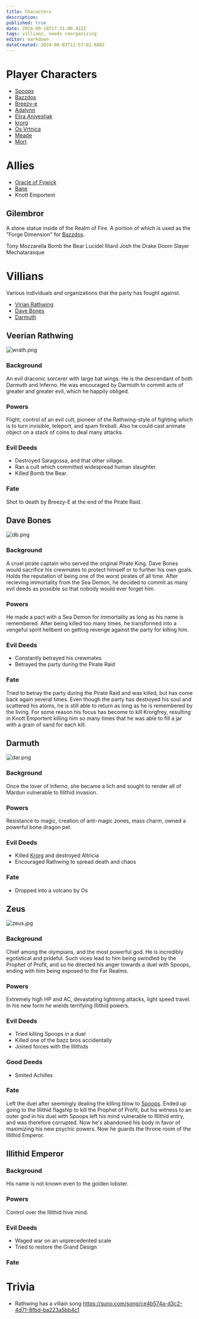 ```yaml
---
title: Characters
description: 
published: true
date: 2024-09-18T17:31:00.422Z
tags: villians, needs reorganizing
editor: markdown
dateCreated: 2024-06-03T12:57:02.680Z
---
```


# Player Characters
- [Spoops](/characters/spoops)
- [Bazzdos](/characters/bazzdos)
- [Breezy-e](/characters/breezy)
- [Adalynn](/characters/adalynn)
- [Elira Aniveshak](/characters/elira)
- [krorg](/characters/krorg)
- [Os Vrtnica](/characters/os)
- [Meade](/characters/meade)
- [Mort](/characters/mort)


# Allies
- [Oracle of Fywick](/characters/oracle-of-fywick)
- [Bane](/characters/bane)
- Knott Emportent

## Gilembror 

A stone statue inside of the Realm of Fire. A portion of which is used as the "Forge Dimension" for [Bazzdos](/characters/bazzdos).

Tony Mozzarella
Bomb the Bear
Lucidel Illiard
Josh the Drake
Doom Slayer
Mechatarasque

# Villians
Various individuals and organizations that the party has fought against.

- [Virian Rathwing](#virian-rathwing)
- [Dave Bones](#dave-bones)
- [Darmuth](/characters/Darmuth)

## Veerian Rathwing
![wrath.png](/wrath.png)
### Background
An evil draconic sorcerer with large bat wings. He is the descendant of both Darmuth and Inferno. He was encouraged by Darmuth to commit acts of greater and greater evil, which he happily obliged.
### Powers
Flight, control of an evil cult, pioneer of the Rathwing-style of fighting which is to turn invisible, teleport, and spam fireball. Also he could cast animate object on a stack of coins to deal many attacks.
### Evil Deeds
- Destroyed Saragossa, and that other village. 
- Ran a cult which committed widespread human slaughter.
- Killed Bomb the Bear. 
### Fate
Shot to death by Breezy-E at the end of the Pirate Raid.
## Dave Bones
![db.png](/db.png)
### Background
A cruel pirate captain who served the original Pirate King. Dave Bones would sacrifice his crewmates to protect himself or to further his own goals. Holds the reputation of being one of the worst pirates of all time. After recieving immortality from the Sea Demon, he decided to commit as many evil deeds as possible so that nobody would ever forget him.
### Powers
He made a pact with a Sea Demon for immortality as long as his name is remembered. After being killed too many times, he transformed into a vengeful spirit hellbent on getting revenge against the party for killing him. 
### Evil Deeds
- Constantly betrayed his crewmates
- Betrayed the party during the Pirate Raid
### Fate
Tried to betray the party during the Pirate Raid and was killed, but has come back again several times. Even though the party has destroyed his soul and scattered his atoms, he is still able to return as long as he is remembered by the living. For some reason his focus has become to kill Krorgfrey, resulting in Knott Emportent killing him so many times that he was able to fill a jar with a grain of sand for each kill.
## Darmuth
![dar.png](/dar.png)
### Background
Once the lover of Inferno, she became a lich and sought to render all of Mardun vulnerable to Illithid invasion. 
### Powers
Resistance to magic, creation of anti-magic zones, mass charm, owned a powerful bone dragon pet.
### Evil Deeds
- Killed [Krorg](/krorg/overview) and destroyed Altricia
- Encouraged Rathwing to spread death and chaos
### Fate
- Dropped into a volcano by Os
## Zeus
![zeus.jpg](/zeus.jpg)
### Background
Chief among the olympians, and the most powerful god. He is incredibly egotistical and prideful. Such vices lead to him being swindled by the Prophet of Profit, and so he directed his anger towards a duel with Spoops, ending with him being exposed to the Far Realms. 
### Powers
Extremely high HP and AC, devastating lightning attacks, light speed travel. In his new form he wields terrifying Illithid powers. 
### Evil Deeds
- Tried killing Spoops in a duel
- Killed one of the bazz bros accidentally
- Joined forces with the Illithids
### Good Deeds
- Smited Achilles
### Fate
Left the duel after seemingly dealing the killing blow to [Spoops](/spoops/overview). Ended up going to the Illithid flagship to kill the Prophet of Profit, but his witness to an outer god in his duel with Spoops left his mind vulnerable to Illithid entry, and was therefore corrupted. Now he's abandoned his body in favor of maximizing his new psychic powers. Now he guards the throne room of the Illithid Emperor.

## Illithid Emperor
### Background
His name is not known even to the golden lobster.
### Powers
Control over the Illithid hive mind.
### Evil Deeds
- Waged war on an unprecedented scale
- Tried to restore the Grand Design
### Fate

# Trivia
- Rathwing has a villain song https://suno.com/song/ce4b574a-d3c2-4d71-8fbd-ba223a5bb4c1
